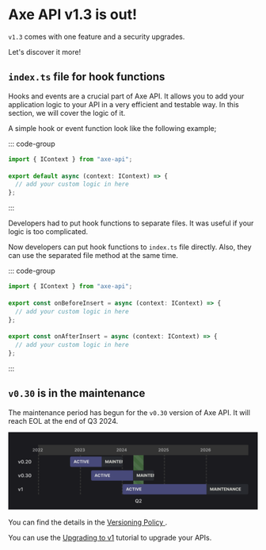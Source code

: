 # Axe API v1.3 is out!

`v1.3` comes with one feature and a security upgrades.

Let's discover it more!

## `index.ts` file for hook functions

Hooks and events are a crucial part of Axe API. It allows you to add your application logic to your API in a very efficient and testable way. In this section, we will cover the logic of it.

A simple hook or event function look like the following example;

::: code-group

```ts [app/v1/Hooks/User/onBeforeInsert.ts]
import { IContext } from "axe-api";

export default async (context: IContext) => {
  // add your custom logic in here
};
```

:::

Developers had to put hook functions to separate files. It was useful if your logic is too complicated.

Now developers can put hook functions to `index.ts` file directly. Also, they can use the separated file method at the same time.

::: code-group

```ts [app/v1/Hooks/User/index.ts]
import { IContext } from "axe-api";

export const onBeforeInsert = async (context: IContext) => {
  // add your custom logic in here
};

export const onAfterInsert = async (context: IContext) => {
  // add your custom logic in here
};
```

:::

## `v0.30` is in the maintenance

The maintenance period has begun for the `v0.30` version of Axe API. It will reach EOL at the end of Q3 2024.

![v0.30](./v030.png)

You can find the details in the [Versioning Policy
](/upgrading/versioning-policy.html).

You can use the [Upgrading to v1](/upgrading/v1.html) tutorial to upgrade your APIs.
